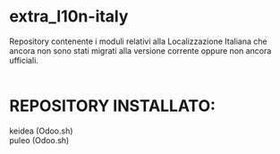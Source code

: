 # extra_l10n-italy
Repository contenente i moduli relativi alla Localizzazione Italiana che ancora non sono stati migrati alla versione corrente oppure non ancora ufficiali.
<br/>
<br/>
# REPOSITORY INSTALLATO:
keidea (Odoo.sh) <br/>
puleo (Odoo.sh) <br/>
